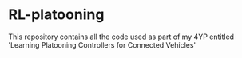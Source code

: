 # RL-platooning
This repository contains all the code used as part of my 4YP entitled 'Learning Platooning Controllers for Connected Vehicles'




